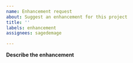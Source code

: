 ```yaml
---
name: Enhancement request
about: Suggest an enhancement for this project
title: ''
labels: enhancement
assignees: sagedemage

---
```


**Describe the enhancement**
